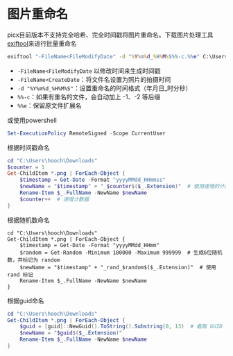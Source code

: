 # 图片重命名

picx目前版本不支持完全哈希、完全时间戳将图片重命名。下载图片处理工具[exiftool](https://blog.csdn.net/m0_56182552/article/details/142977362)来进行批量重命名

```cmd
exiftool "-FileName<FileModifyDate" -d "%Y%m%d_%H%M%S%%-c.%%e" C:\Users\hooch\Downloads\*.png
```

* `-FileName<FileModifyDate` 以修改时间来生成时间戳
* `-FileName<CreateDate`：将文件名设置为照片的拍摄时间
* `-d "%Y%m%d_%H%M%S"`：设置重命名的时间格式（年月日_时分秒）
* `%%-c`：如果有重名的文件，会自动加上 -1、-2 等后缀
* `%%e`：保留原文件扩展名


或使用powershell

```powershell
Set-ExecutionPolicy RemoteSigned -Scope CurrentUser
```

根据时间戳命名

```powershell
cd "C:\Users\hooch\Downloads"
$counter = 1
Get-ChildItem *.png | ForEach-Object {
    $timestamp = Get-Date -Format "yyyyMMdd_HHmmss"
    $newName = "$timestamp" + "_$counter$($_.Extension)"  # 使用递增的计数器
    Rename-Item $_.FullName -NewName $newName
    $counter++  # 递增计数器
}
```

根据随机数命名

```
cd "C:\Users\hooch\Downloads"
Get-ChildItem *.png | ForEach-Object {
    $timestamp = Get-Date -Format "yyyyMMdd_HHmm"
    $random = Get-Random -Minimum 100000 -Maximum 999999  # 生成6位随机数，并标记为 random
    $newName = "$timestamp" + "_rand_$random$($_.Extension)"  # 使用 rand 标记
    Rename-Item $_.FullName -NewName $newName
}
```

根据guid命名

```powershell
cd "C:\Users\hooch\Downloads"
Get-ChildItem *.png | ForEach-Object {
    $guid = [guid]::NewGuid().ToString().Substring(0, 13)  # 截取 GUID 的前 13 个字符
    $newName = "$guid$($_.Extension)"
    Rename-Item $_.FullName -NewName $newName
}
```





